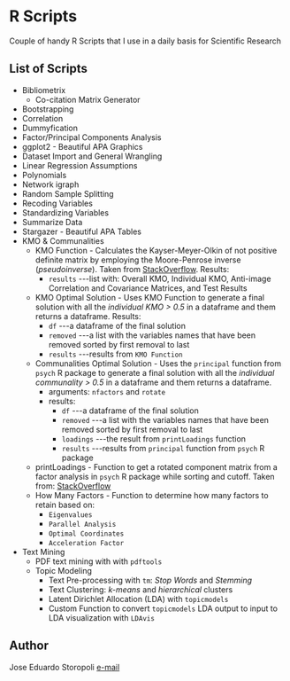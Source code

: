 # R Scripts
Couple of handy R Scripts that I use in a daily basis for Scientific Research

## List of Scripts
* Bibliometrix
	* Co-citation Matrix Generator
* Bootstrapping
* Correlation
* Dummyfication
* Factor/Principal Components Analysis
* ggplot2 - Beautiful APA Graphics
* Dataset Import and General Wrangling
* Linear Regression Assumptions
* Polynomials
* Network igraph
* Random Sample Splitting
* Recoding Variables
* Standardizing Variables
* Summarize Data
* Stargazer - Beautiful APA Tables
* KMO & Communalities
	* KMO Function - Calculates the Kayser-Meyer-Olkin of not positive definite matrix by employing the Moore-Penrose inverse (*pseudoinverse*). Taken from [StackOverflow](https://stackoverflow.com/questions/12114440/how-do-i-export-a-sorted-factor-loading-table). Results:
		- ```results``` ---list with: Overall KMO, Individual KMO, Anti-image Correlation and Covariance Matrices, and Test Results 
	* KMO Optimal Solution - Uses KMO Function to generate a final solution with all the *individual KMO > 0.5* in a dataframe and them returns a dataframe. Results: 
		- ```df``` ---a dataframe of the final solution
		- ```removed``` ---a list with the variables names that have been removed sorted by first removal to last
		- ```results``` ---results from ```KMO Function```
	* Communalities Optimal Solution - Uses the ```principal``` function from ```psych``` R package to generate a final solution with all the *individual communality > 0.5* in a dataframe and them returns a dataframe.
		- arguments: ```nfactors``` and ```rotate```
		- results: 
			- ```df``` ---a dataframe of the final solution
			- ```removed``` ---a list with the variables names that have been removed sorted by first removal to last
			- ```loadings``` ---the result from ```printLoadings``` function
			- ```results``` ---results from ```principal``` function from ```psych``` R package
	* printLoadings - Function to get a rotated component matrix from a factor analysis in ```psych``` R package while sorting and cutoff. Taken from: [StackOverflow](https://stackoverflow.com/questions/12114440/how-do-i-export-a-sorted-factor-loading-table)
	* How Many Factors - Function to determine how many factors to retain based on:
		- ```Eigenvalues```
		- ```Parallel Analysis```
		- ```Optimal Coordinates```
		- ```Acceleration Factor```
* Text Mining
	* PDF text mining with with ```pdftools```
	* Topic Modeling
		* Text Pre-processing with ```tm```: *Stop Words* and *Stemming*
		* Text Clustering: *k-means* and *hierarchical* clusters
		* Latent Dirichlet Allocation (LDA) with ```topicmodels```
		* Custom Function to convert ```topicmodels``` LDA output to input to LDA visualization with ```LDAvis```

## Author

Jose Eduardo Storopoli
[e-mail](mailto:thestoropoli@gmail.com)